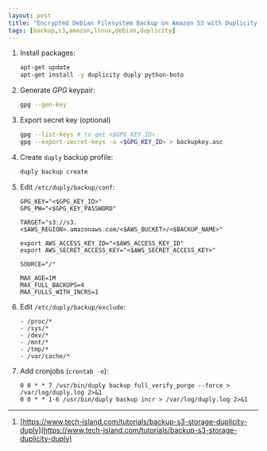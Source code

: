 ```yaml
---
layout: post
title: "Encrypted Debian Filesystem Backup on Amazon S3 with Duplicity and Duply"
tags: [backup,s3,amazon,linux,debian,duplicity]
---
```


1. Install packages:
   ```bash
   apt-get update
   apt-get install -y duplicity duply python-boto
   ```
2. Generate *GPG* keypair:
   ```bash
   gpg --gen-key
   ```
3. Export secret key (optional)
   ```bash
   gpg --list-keys # to get <$GPG_KEY_ID>
   gpg --export-secret-keys -a <$GPG_KEY_ID> > backupkey.asc
   ```
4. Create `duply` backup profile:
   ```bash
   duply backup create
   ```
5. Edit `/etc/duply/backup/conf`:
   ```
   GPG_KEY="<$GPG_KEY_ID>"
   GPG_PW="<$GPG_KEY_PASSWORD"

   TARGET="s3://s3.<$AWS_REGION>.amazonaws.com/<$AWS_BUCKET>/<$BACKUP_NAME>"

   export AWS_ACCESS_KEY_ID="<$AWS_ACCESS_KEY_ID"
   export AWS_SECRET_ACCESS_KEY="<$AWS_SECRET_ACCESS_KEY>"

   SOURCE="/"

   MAX_AGE=1M
   MAX_FULL_BACKUPS=4
   MAX_FULLS_WITH_INCRS=1
   ```
6. Edit `/etc/duply/backup/exclude`: 
   ```
   - /proc/*
   - /sys/*
   - /dev/*
   - /mnt/*
   - /tmp/*
   - /var/cache/*
   ```
7. Add cronjobs (`crontab -e`):
   ```
   0 0 * * 7 /usr/bin/duply backup full_verify_purge --force > /var/log/duply.log 2>&1
   0 0 * * 1-6 /usr/bin/duply backup incr > /var/log/duply.log 2>&1
   ```

---
1. [https://www.tech-island.com/tutorials/backup-s3-storage-duplicity-duply](https://www.tech-island.com/tutorials/backup-s3-storage-duplicity-duply)
